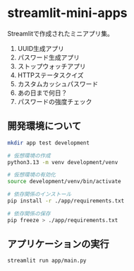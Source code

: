 # streamlit-mini-apps

Streamlitで作成されたミニアプリ集。

1. UUID生成アプリ
2. パスワード生成アプリ
3. ストップウォッチアプリ
4. HTTPステータスクイズ
5. カスタムカッシュパスワード
6. あの日まで何日？
7. パスワードの強度チェック

## 開発環境について

```bash
mkdir app test development
```

```bash
# 仮想環境の作成
python3.13 -m venv development/venv

# 仮想環境の有効化
source development/venv/bin/activate

# 依存関係のインストール
pip install -r ./app/requirements.txt

# 依存関係の保存
pip freeze > ./app/requirements.txt

```

## アプリケーションの実行

```bash
streamlit run app/main.py
```
